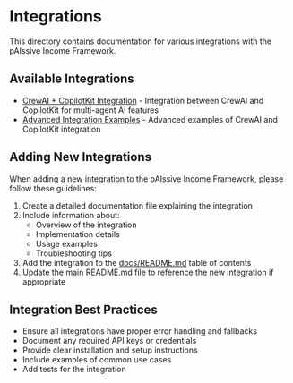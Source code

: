 # Integrations

This directory contains documentation for various integrations with the pAIssive Income Framework.

## Available Integrations

- [CrewAI + CopilotKit Integration](../CrewAI_CopilotKit_Integration.md) - Integration between CrewAI and CopilotKit for multi-agent AI features
- [Advanced Integration Examples](../examples/CrewAI_CopilotKit_Advanced_Examples.md) - Advanced examples of CrewAI and CopilotKit integration

## Adding New Integrations

When adding a new integration to the pAIssive Income Framework, please follow these guidelines:

1. Create a detailed documentation file explaining the integration
2. Include information about:
   - Overview of the integration
   - Implementation details
   - Usage examples
   - Troubleshooting tips
3. Add the integration to the [docs/README.md](../README.md) table of contents
4. Update the main README.md file to reference the new integration if appropriate

## Integration Best Practices

- Ensure all integrations have proper error handling and fallbacks
- Document any required API keys or credentials
- Provide clear installation and setup instructions
- Include examples of common use cases
- Add tests for the integration
